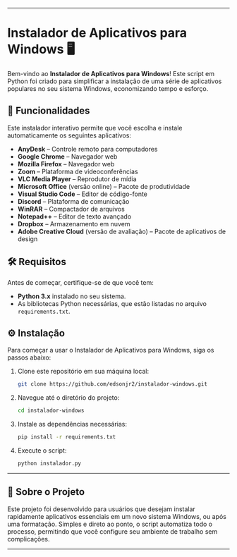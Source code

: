 

---

# Instalador de Aplicativos para Windows 🖥️

Bem-vindo ao **Instalador de Aplicativos para Windows**! Este script em Python foi criado para simplificar a instalação de uma série de aplicativos populares no seu sistema Windows, economizando tempo e esforço.

## 🚀 Funcionalidades

Este instalador interativo permite que você escolha e instale automaticamente os seguintes aplicativos:

- **AnyDesk** – Controle remoto para computadores
- **Google Chrome** – Navegador web
- **Mozilla Firefox** – Navegador web
- **Zoom** – Plataforma de videoconferências
- **VLC Media Player** – Reprodutor de mídia
- **Microsoft Office** (versão online) – Pacote de produtividade
- **Visual Studio Code** – Editor de código-fonte
- **Discord** – Plataforma de comunicação
- **WinRAR** – Compactador de arquivos
- **Notepad++** – Editor de texto avançado
- **Dropbox** – Armazenamento em nuvem
- **Adobe Creative Cloud** (versão de avaliação) – Pacote de aplicativos de design

## 🛠️ Requisitos

Antes de começar, certifique-se de que você tem:

- **Python 3.x** instalado no seu sistema.
- As bibliotecas Python necessárias, que estão listadas no arquivo `requirements.txt`.

## ⚙️ Instalação

Para começar a usar o Instalador de Aplicativos para Windows, siga os passos abaixo:

1. Clone este repositório em sua máquina local:
   ```bash
   git clone https://github.com/edsonjr2/instalador-windows.git
   ```

2. Navegue até o diretório do projeto:
   ```bash
   cd instalador-windows
   ```

3. Instale as dependências necessárias:
   ```bash
   pip install -r requirements.txt
   ```

4. Execute o script:
   ```bash
   python instalador.py
   ```

---

## 🎯 Sobre o Projeto

Este projeto foi desenvolvido para usuários que desejam instalar rapidamente aplicativos essenciais em um novo sistema Windows, ou após uma formatação. Simples e direto ao ponto, o script automatiza todo o processo, permitindo que você configure seu ambiente de trabalho sem complicações.

---

